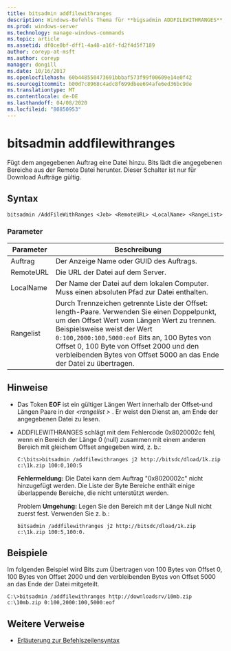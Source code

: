 ```yaml
---
title: bitsadmin addfilewithranges
description: Windows-Befehls Thema für **bigsadmin ADDFILEWITHRANGES**, mit dem dem angegebenen Auftrag eine Datei hinzugefügt wird. Bits lädt die angegebenen Bereiche aus der Remote Datei herunter.
ms.prod: windows-server
ms.technology: manage-windows-commands
ms.topic: article
ms.assetid: df0ce0bf-dff1-4a48-a16f-fd2f4d5f7189
author: coreyp-at-msft
ms.author: coreyp
manager: dongill
ms.date: 10/16/2017
ms.openlocfilehash: 60b448550473691bbbaf573f99f00609e14e0f42
ms.sourcegitcommit: b00d7c8968c4adc8f699dbee694afe6ed36bc9de
ms.translationtype: MT
ms.contentlocale: de-DE
ms.lasthandoff: 04/08/2020
ms.locfileid: "80850953"
---
```

# <a name="bitsadmin-addfilewithranges"></a>bitsadmin addfilewithranges

Fügt dem angegebenen Auftrag eine Datei hinzu. Bits lädt die angegebenen Bereiche aus der Remote Datei herunter. Dieser Schalter ist nur für Download Aufträge gültig.

## <a name="syntax"></a>Syntax

```
bitsadmin /AddFileWithRanges <Job> <RemoteURL> <LocalName> <RangeList>
```

### <a name="parameters"></a>Parameter

| Parameter | Beschreibung |
| --------- | ----------- |
| Auftrag | Der Anzeige Name oder GUID des Auftrags. |
| RemoteURL | Die URL der Datei auf dem Server. |
| LocalName | Der Name der Datei auf dem lokalen Computer. Muss einen absoluten Pfad zur Datei enthalten. |
| Rangelist | Durch Trennzeichen getrennte Liste der Offset: length-Paare. Verwenden Sie einen Doppelpunkt, um den Offset Wert vom Längen Wert zu trennen. Beispielsweise weist der Wert `0:100,2000:100,5000:eof` Bits an, 100 Bytes von Offset 0, 100 Byte von Offset 2000 und den verbleibenden Bytes von Offset 5000 an das Ende der Datei zu übertragen. |

## <a name="remarks"></a>Hinweise

- Das Token **EOF** ist ein gültiger Längen Wert innerhalb der Offset-und Längen Paare in der *\<rangelist >* . Er weist den Dienst an, am Ende der angegebenen Datei zu lesen.

- ADDFILEWITHRANGES schlägt mit dem Fehlercode 0x8020002c fehl, wenn ein Bereich der Länge 0 (null) zusammen mit einem anderen Bereich mit gleichem Offset angegeben wird, z. b.:

    `C:\bits>bitsadmin /addfilewithranges j2 http://bitsdc/dload/1k.zip c:\1k.zip 100:0,100:5`

    **Fehlermeldung:** Die Datei kann dem Auftrag "0x8020002c" nicht hinzugefügt werden. Die Liste der Byte Bereiche enthält einige überlappende Bereiche, die nicht unterstützt werden.

    Problem **Umgehung:** Legen Sie den Bereich mit der Länge Null nicht zuerst fest. Verwenden Sie z. b.: 

    `bitsadmin /addfilewithranges j2 http://bitsdc/dload/1k.zip c:\1k.zip 100:5,100:0.`

## <a name="examples"></a>Beispiele

Im folgenden Beispiel wird Bits zum Übertragen von 100 Bytes von Offset 0, 100 Bytes von Offset 2000 und den verbleibenden Bytes von Offset 5000 an das Ende der Datei mitgeteilt.

```
C:\>bitsadmin /addfilewithranges http://downloadsrv/10mb.zip c:\10mb.zip 0:100,2000:100,5000:eof
```

## <a name="additional-references"></a>Weitere Verweise

- [Erläuterung zur Befehlszeilensyntax](command-line-syntax-key.md)